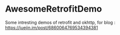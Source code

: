 # AwesomeRetrofitDemo
Some intresting demos of retrofit and okhttp, for blog : https://juejin.im/post/6860064769534394381
